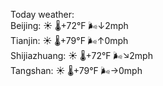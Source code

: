Today weather:  
Beijing: ☀️ 🌡️+72°F 🌬️↓2mph  
Tianjin: ☀️ 🌡️+79°F 🌬️↑0mph  
Shijiazhuang: ☀️ 🌡️+72°F 🌬️↘2mph  
Tangshan: ☀️ 🌡️+79°F 🌬️→0mph  
